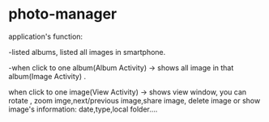 # photo-manager
application's function:

-listed albums, listed all images in smartphone.


-when click to one album(Album Activity) -> shows all image in that album(Image Activity) .


when click to one image(View Activity) -> shows view window, you can rotate , zoom imge,next/previous image,share image, delete image or show image's information: date,type,local folder....
